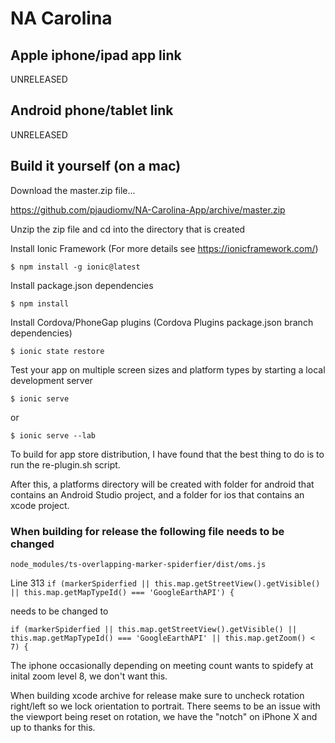 # NA Carolina

## Apple iphone/ipad app link

UNRELEASED

## Android phone/tablet link

UNRELEASED

## Build it yourself (on a mac)

Download the master.zip file...

https://github.com/pjaudiomv/NA-Carolina-App/archive/master.zip

Unzip the zip file and cd into the directory that is created

Install Ionic Framework (For more details see https://ionicframework.com/)
```
$ npm install -g ionic@latest
```
Install package.json dependencies
```
$ npm install
```
Install Cordova/PhoneGap plugins (Cordova Plugins package.json branch dependencies)
```
$ ionic state restore
```
Test your app on multiple screen sizes and platform types by starting a local development server
```
$ ionic serve
```
or
```
$ ionic serve --lab
```
To build for app store distribution, I have found that the best thing to do is to run the re-plugin.sh script.

After this, a platforms directory will be created with folder for android that contains an Android Studio project, and a folder for ios that contains an xcode project.

### When building for release the following file needs to be changed
`node_modules/ts-overlapping-marker-spiderfier/dist/oms.js`

Line 313 
`if (markerSpiderfied || this.map.getStreetView().getVisible() || this.map.getMapTypeId() === 'GoogleEarthAPI') {`

needs to be changed to 

`if (markerSpiderfied || this.map.getStreetView().getVisible() || this.map.getMapTypeId() === 'GoogleEarthAPI' || this.map.getZoom() < 7) {`

The iphone occasionally depending on meeting count wants to spidefy at inital zoom level 8, we don't want this. 

When building xcode archive for release make sure to uncheck rotation right/left so we lock orientation to portrait. There seems to be an issue with the viewport being reset on rotation, we have the "notch" on iPhone X and up to thanks for this.
